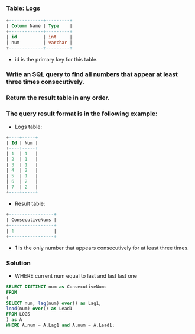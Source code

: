 ### Table: Logs
```sql
+-------------+---------+
| Column Name | Type    |
+-------------+---------+
| id          | int     |
| num         | varchar |
+-------------+---------+
```
- id is the primary key for this table.

### Write an SQL query to find all numbers that appear at least three times consecutively.

### Return the result table in any order.

### The query result format is in the following example:
- Logs table:  
```sql
+----+-----+
| Id | Num |
+----+-----+
| 1  | 1   |
| 2  | 1   |
| 3  | 1   |
| 4  | 2   |
| 5  | 1   |
| 6  | 2   |
| 7  | 2   |
+----+-----+
```
- Result table:  
```sql
+-----------------+
| ConsecutiveNums |
+-----------------+
| 1               |
+-----------------+
```
- 1 is the only number that appears consecutively for at least three times.  

### Solution
- WHERE current num equal to last and last last one
```sql
SELECT DISTINCT num as ConsecutiveNums 
FROM
(
SELECT num, lag(num) over() as Lag1,
lead(num) over() as Lead1
FROM LOGS
) as A
WHERE A.num = A.Lag1 and A.num = A.Lead1;
```